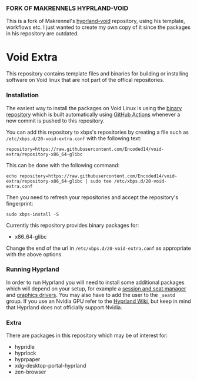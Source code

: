 ### FORK OF MAKRENNELS HYPRLAND-VOID

This is a fork of Makrennel's [hyprland-void](https://github.com/Makrennel/hyprland-void) repository, using his template, workflows etc. I just wanted to create my own copy of it since the packages in his repository are outdated.

# Void Extra

This repository contains template files and binaries for building or installing software on Void linux that are not part of the offical repositories.

### Installation

The easiest way to install the packages on Void Linux is using the [binary repository](https://github.com/Encoded14/void-extra/tree/repository-x86_64-glibc) which is built automatically using [GitHub Actions](https://github.com/Encoded14/void-extra/blob/master/.github/workflows/build-latest.yml) whenever a new commit is pushed to this repository.

You can add this repository to xbps's repositories by creating a file such as `/etc/xbps.d/20-void-extra.conf` with the following text:

```
repository=https://raw.githubusercontent.com/Encoded14/void-extra/repository-x86_64-glibc
```

This can be done with the following command:
```
echo repository=https://raw.githubusercontent.com/Encoded14/void-extra/repository-x86_64-glibc | sudo tee /etc/xbps.d/20-void-extra.conf
```
Then you need to refresh your repositories and accept the repository's fingerprint:
```
sudo xbps-install -S
```

Currently this repository provides binary packages for:

- x86_64-glibc

Change the end of the url in `/etc/xbps.d/20-void-extra.conf` as appropriate with the above options.

### Running Hyprland

In order to run Hyprland you will need to install some additional packages which will depend on your setup, for example a [session and seat manager](https://docs.voidlinux.org/config/session-management.html) and [graphics drivers](https://docs.voidlinux.org/config/graphical-session/graphics-drivers/index.html). You may also have to add the user to the `_seatd` group. If you use an Nvidia GPU refer to the [Hyprland Wiki](https://wiki.hyprland.org/Nvidia), but keep in mind that Hyprland does not officially support Nvidia.

### Extra
There are packages in this repository which may be of interest for:

- hypridle
- hyprlock
- hyprpaper
- xdg-desktop-portal-hyprland
- zen-browser
